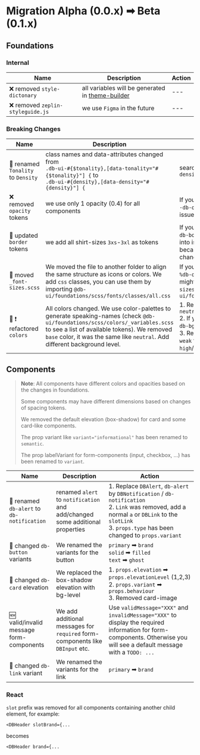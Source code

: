 # Migration Alpha (0.0.x) ➡ Beta (0.1.x)

## Foundations

### Internal

| Name                              | Description                                                                                | Action |
| --------------------------------- | ------------------------------------------------------------------------------------------ | ------ |
| ❌ removed `style-dictonary`      | all variables will be generated in [theme-builder](https://github.com/db-ui/theme-builder) | ---    |
| ❌ removed `zeplin-styleguide.js` | we use `Figma` in the future                                                               | ---    |

### Breaking Changes

| Name                               | Description                                                                                                                                                                                                                                               | Action                                                                                                                                                                                                        |
| ---------------------------------- | --------------------------------------------------------------------------------------------------------------------------------------------------------------------------------------------------------------------------------------------------------- | ------------------------------------------------------------------------------------------------------------------------------------------------------------------------------------------------------------- |
| 🔄 renamed `Tonality` to `Density` | class names and data-attributes changed from <br/>`.db-ui-#{$tonality},[data-tonality="#{$tonality}"] {` to <br/>`.db-ui-#{density},[data-density="#{density}"] {`                                                                                        | search `tonality` & replace with `density`                                                                                                                                                                    |
| ❌ removed `opacity` tokens        | we use only 1 opacity (0.4) for all components                                                                                                                                                                                                            | If you use some of the tokens like `--db-opacity-sm` you might run into issues with your layout                                                                                                               |
| 🔄 updated `border` tokens         | we add all shirt-sizes `3xs`-`3xl` as tokens                                                                                                                                                                                                              | If you use some of the tokens like `db-border-height-sm` you might run into issues with your layout, because the values behind it changed                                                                     |
| 🔄 moved `_font-sizes.scss`        | We moved the file to another folder to align the same structure as icons or colors. We add `css` classes, you can use them by importing `@db-ui/foundations/scss/fonts/classes/all.css`                                                                   | If you use some placeholder like `%db-overwrite-font-size-sm` you might need to import the `_font-sizes.scss` like this: `@use "@db-ui/foundations/build/scss/fonts";`                                        |
| 🔄 ❗ refactored `colors`          | All colors changed. We use color-palettes to generate speaking-names (check `@db-ui/foundations/scss/colors/_variables.scss` to see a list of available tokens). We removed `base` color, it was the same like `neutral`. Add different background level. | 1. Replace all `base` colors with `neutral`<br/>2. If you use the color class replace `db-bg-x` with `db-x-bg-lvl-1`<br/>3. Replace `border-strong`/ `border-weak` tokens with `contrast-high`/`contrast-low` |

## Components

> **Note**: All components have different colors and opacities based on the changes in foundations.
>
> Some components may have different dimensions based on changes of spacing tokens.
>
> We removed the default elevation (box-shadow) for card and some card-like components.
>
> The prop variant like `variant="informational"` has been renamed to `semantic`.
>
> The prop labelVariant for form-components (input, checkbox, ...) has been renamed to `variant`.

| Name                                       | Description                                                                   | Action                                                                                                                                                                                                     |
| ------------------------------------------ | ----------------------------------------------------------------------------- | ---------------------------------------------------------------------------------------------------------------------------------------------------------------------------------------------------------- |
| 🔄 renamed `db-alert` to `db-notification` | renamed `alert` to `notification` and add/changed some additional properties  | 1. Replace `DBAlert`, `db-alert` by `DBNotification` / `db-notification`<br/>2. `Link` was removed, add a normal `a` or `DBLink` to the `slotLink`<br/>3. `props.type` has been changed to `props.variant` |
| 🔄 changed `db-button` variants            | We renamed the variants for the button                                        | `primary` ➡ `brand`<br/>`solid` ➡ `filled`<br/>`text` ➡ `ghost`                                                                                                                                         |
| 🔄 changed `db-card` elevation             | We replaced the box-shadow elevation with bg-level                            | 1. `props.elevation` ➡ `props.elevationLevel` (1,2,3) <br/>2. `props.variant` ➡ `props.behaviour` <br/>3. Removed card-image                                                                             |
| 🆕 valid/invalid message form-components   | We add additional messages for `required` form-components like `DBInput` etc. | Use `validMessage="XXX"` and `invalidMessage="XXX"` to display the required information for form-components. Otherwise you will see a default message with a `TODO: ...`                                   |
| 🔄 changed `db-link` variant               | We renamed the variants for the link                                          | `primary` ➡ `brand`                                                                                                                                                                                       |

### React

`slot` prefix was removed for all components containing another child element, for example:

```tsx
<DBHeader slotBrand={...
```

becomes

```tsx
<DBHeader brand={...
```
